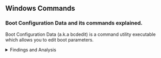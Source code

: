 ## Windows Commands

### Boot Configuration Data and its commands explained.
Boot Configuration Data (a.k.a bcdedit) is a command utility executable which allows you to edit boot parameters.

<details><summary>Findings and Analysis</summary>

In this section I will only explain the settings of the `bcdedit /set` argument because they are the most important and can lead to a lower latency and higher performance, the values that I provide are the ones that you want to use if you are entirely focused on performances.

You can also take a look at the [Microsoft's bcdedit page](https://docs.microsoft.com/en-us/windows-hardware/drivers/devtest/bcd-boot-options-reference).
<hr>

#### Boot settings
**bootlog**: `no` ; this parameter adds system initialization log in the %WINDIR% directory with a file named `Ntbtlog.txt`.

**bootmenupolicy**: `Standard` (default value) ; related to advanced options menu. [AVAILABLE SINCE / FROM WINDOWS 8]

**bootstatuspolicy**: `IgnoreAllFailures` ; this setting is only useful if you face some errors in your OS.

**quietboot**: `on` ; controls the display of the GUI boot.

**sos**: `off` ; controls the display of the names of the drivers as they are loaded during the boot process.

**lastknowngood**: `off` ; this setting lets your Windows to boot to the last known good configuration if it fails to boot but this can add bloated registry keys.

#### Display Settings
**bootuxdisabled**: `on` ; related to GUI boot.

**graphicsmodedisabled**: `on` ; related to GUI boot.

**novga**: `on` ; disables the use of VGA.

**vga**: `off` ; disables the use of VGA driver.

#### Verification Settings
**disableelamdrivers**: `yes` ; a security feature which analyzes drivers initialized at system startup for malicious code. **[AVAILABLE SINCE WINDOWS 8]**

**nx**: `AlwaysOff` ; a security feature containing a set of hardware and software technologies designed to prevent harmful code from running in protected memory locations.

#### Additional Settings
**disabledynamictick**: `yes` ; related to [HPET](https://en.wikipedia.org/wiki/High_Precision_Event_Timer). **[AVAILABLE SINCE WINDOWS 8]**

**tpmbootentropy**: `ForceDisable` ; a security feature which is designed to protect hardware through integrated cryptographic keys.

**tscsyncpolicy**: `Enhanced` ; I get better latency with it set as Enhanced. You might want to test Legacy. **[AVAILABLE SINCE WINDOWS 8]**

**useplatformclock**: `no` ; you may want to delete the value instead of setting it to no because it forces the clock to not be in use, related to [HPET](https://en.wikipedia.org/wiki/High_Precision_Event_Timer). 

**useplatformtick**: `no` ; this value can cause stutters if set to yes. **[AVAILABLE SINCE WINDOWS 8]**

**x2apicpolicy**: `enable` ; this is better than legacy apic and can lead to better performances.
</details>
